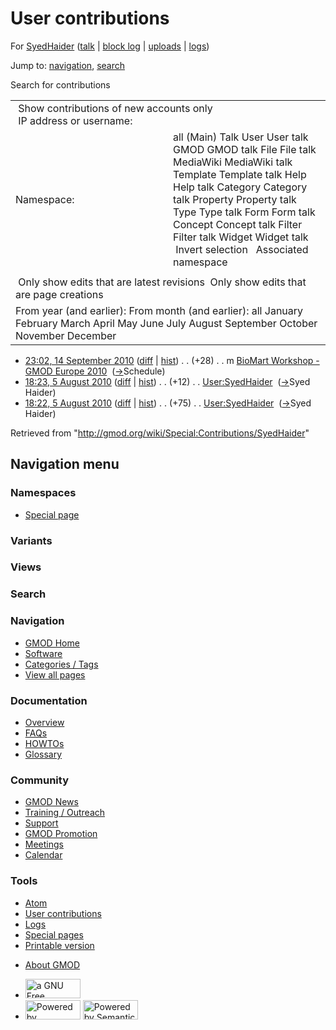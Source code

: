 <div id="mw-page-base" class="noprint">

</div>

<div id="mw-head-base" class="noprint">

</div>

<div id="content" class="mw-body" role="main">

<span id="top"></span>

<div id="mw-js-message" style="display:none;">

</div>



# <span dir="auto">User contributions</span>

<div id="bodyContent">

<div id="contentSub">

For [SyedHaider](/wiki/User:SyedHaider "User:SyedHaider") (<a
href="/mediawiki/index.php?title=User_talk:SyedHaider&amp;action=edit&amp;redlink=1"
class="new" title="User talk:SyedHaider (page does not exist)">talk</a>
\| [block
log](/mediawiki/index.php?title=Special:Log/block&page=User%3ASyedHaider "Special:Log/block")
\|
[uploads](/wiki/Special:ListFiles/SyedHaider "Special:ListFiles/SyedHaider")
\| [logs](/wiki/Special:Log/SyedHaider "Special:Log/SyedHaider"))

</div>

<div id="jump-to-nav" class="mw-jump">

Jump to: [navigation](#mw-navigation), [search](#p-search)

</div>

<div id="mw-content-text">

Search for contributions

<table class="mw-contributions-table">
<colgroup>
<col style="width: 50%" />
<col style="width: 50%" />
</colgroup>
<tbody>
<tr class="odd">
<td colspan="2"> Show contributions of new accounts only<br />
 IP address or username:</td>
</tr>
<tr class="even">
<td class="mw-label">Namespace:</td>
<td>all (Main) Talk User User talk GMOD GMOD talk File File talk
MediaWiki MediaWiki talk Template Template talk Help Help talk Category
Category talk Property Property talk Type Type talk Form Form talk
Concept Concept talk Filter Filter talk Widget Widget talk  
 Invert selection 
 Associated namespace </td>
</tr>
<tr class="odd">
<td colspan="2"></td>
</tr>
<tr class="even">
<td colspan="2"> Only show edits that are latest revisions
 Only show edits that are page creations</td>
</tr>
<tr class="odd">
<td colspan="2">From year (and earlier): From month (and earlier): all
January February March April May June July August September October
November December</td>
</tr>
</tbody>
</table>

- <a
  href="/mediawiki/index.php?title=BioMart_Workshop_-_GMOD_Europe_2010&amp;oldid=14479"
  class="mw-changeslist-date"
  title="BioMart Workshop - GMOD Europe 2010">23:02, 14 September 2010</a>
  ([diff](/mediawiki/index.php?title=BioMart_Workshop_-_GMOD_Europe_2010&diff=prev&oldid=14479 "BioMart Workshop - GMOD Europe 2010")
  \|
  [hist](/mediawiki/index.php?title=BioMart_Workshop_-_GMOD_Europe_2010&action=history "BioMart Workshop - GMOD Europe 2010"))
  <span class="mw-changeslist-separator">. .</span>
  <span class="mw-plusminus-pos" dir="ltr"
  title="4,406 bytes after change">(+28)</span>‎
  <span class="mw-changeslist-separator">. .</span> m
  <a href="/wiki/BioMart_Workshop_-_GMOD_Europe_2010"
  class="mw-contributions-title"
  title="BioMart Workshop - GMOD Europe 2010">BioMart Workshop - GMOD
  Europe 2010</a> ‎
  <span class="comment">([→](/wiki/BioMart_Workshop_-_GMOD_Europe_2010#Schedule "BioMart Workshop - GMOD Europe 2010")‎<span dir="auto"><span class="autocomment">Schedule</span></span>)</span>
- <a href="/mediawiki/index.php?title=User:SyedHaider&amp;oldid=14078"
  class="mw-changeslist-date" title="User:SyedHaider">18:23, 5 August
  2010</a>
  ([diff](/mediawiki/index.php?title=User:SyedHaider&diff=prev&oldid=14078 "User:SyedHaider")
  \|
  [hist](/mediawiki/index.php?title=User:SyedHaider&action=history "User:SyedHaider"))
  <span class="mw-changeslist-separator">. .</span>
  <span class="mw-plusminus-pos" dir="ltr"
  title="539 bytes after change">(+12)</span>‎
  <span class="mw-changeslist-separator">. .</span>
  <a href="/wiki/User:SyedHaider" class="mw-contributions-title"
  title="User:SyedHaider">User:SyedHaider</a> ‎
  <span class="comment">([→](/wiki/User:SyedHaider#Syed_Haider "User:SyedHaider")‎<span dir="auto"><span class="autocomment">Syed
  Haider</span></span>)</span>
- <a href="/mediawiki/index.php?title=User:SyedHaider&amp;oldid=14077"
  class="mw-changeslist-date" title="User:SyedHaider">18:22, 5 August
  2010</a>
  ([diff](/mediawiki/index.php?title=User:SyedHaider&diff=prev&oldid=14077 "User:SyedHaider")
  \|
  [hist](/mediawiki/index.php?title=User:SyedHaider&action=history "User:SyedHaider"))
  <span class="mw-changeslist-separator">. .</span>
  <span class="mw-plusminus-pos" dir="ltr"
  title="527 bytes after change">(+75)</span>‎
  <span class="mw-changeslist-separator">. .</span>
  <a href="/wiki/User:SyedHaider" class="mw-contributions-title"
  title="User:SyedHaider">User:SyedHaider</a> ‎
  <span class="comment">([→](/wiki/User:SyedHaider#Syed_Haider "User:SyedHaider")‎<span dir="auto"><span class="autocomment">Syed
  Haider</span></span>)</span>

</div>

<div class="printfooter">

Retrieved from "<http://gmod.org/wiki/Special:Contributions/SyedHaider>"

</div>

<div id="catlinks" class="catlinks catlinks-allhidden">

</div>

<div class="visualClear">

</div>

</div>

</div>

<div id="mw-navigation">

## Navigation menu

<div id="mw-head">



<div id="left-navigation">

<div id="p-namespaces" class="vectorTabs" role="navigation"
aria-labelledby="p-namespaces-label">

### Namespaces

- <span id="ca-nstab-special">[Special
  page](/wiki/Special:Contributions/SyedHaider "This is a special page, you cannot edit the page itself")</span>

</div>

<div id="p-variants" class="vectorMenu emptyPortlet" role="navigation"
aria-labelledby="p-variants-label">

### 

### Variants[](#)

<div class="menu">

</div>

</div>

</div>

<div id="right-navigation">

<div id="p-views" class="vectorTabs emptyPortlet" role="navigation"
aria-labelledby="p-views-label">

### Views

</div>



</div>

<div id="p-search" role="search">

### Search

<div id="simpleSearch">

</div>

</div>

</div>

</div>

<div id="mw-panel">

<div id="p-logo" role="banner">

<a href="/wiki/Main_Page"
style="background-image: url(http://gmod.org/images/GMOD-cogs.png);"
title="Visit the main page"></a>

</div>

<div id="p-Navigation" class="portal" role="navigation"
aria-labelledby="p-Navigation-label">

### Navigation

<div class="body">

- <span id="n-GMOD-Home">[GMOD Home](/wiki/Main_Page)</span>
- <span id="n-Software">[Software](/wiki/GMOD_Components)</span>
- <span id="n-Categories-.2F-Tags">[Categories /
  Tags](/wiki/Categories)</span>
- <span id="n-View-all-pages">[View all
  pages](/wiki/Special:AllPages)</span>

</div>

</div>

<div id="p-Documentation" class="portal" role="navigation"
aria-labelledby="p-Documentation-label">

### Documentation

<div class="body">

- <span id="n-Overview">[Overview](/wiki/Overview)</span>
- <span id="n-FAQs">[FAQs](/wiki/Category:FAQ)</span>
- <span id="n-HOWTOs">[HOWTOs](/wiki/Category:HOWTO)</span>
- <span id="n-Glossary">[Glossary](/wiki/Glossary)</span>

</div>

</div>

<div id="p-Community" class="portal" role="navigation"
aria-labelledby="p-Community-label">

### Community

<div class="body">

- <span id="n-GMOD-News">[GMOD News](/wiki/GMOD_News)</span>
- <span id="n-Training-.2F-Outreach">[Training /
  Outreach](/wiki/Training_and_Outreach)</span>
- <span id="n-Support">[Support](/wiki/Support)</span>
- <span id="n-GMOD-Promotion">[GMOD
  Promotion](/wiki/GMOD_Promotion)</span>
- <span id="n-Meetings">[Meetings](/wiki/Meetings)</span>
- <span id="n-Calendar">[Calendar](/wiki/Calendar)</span>

</div>

</div>

<div id="p-tb" class="portal" role="navigation"
aria-labelledby="p-tb-label">

### Tools

<div class="body">

- <span id="feedlinks"><a
  href="http://gmod.org/mediawiki/index.php?title=Special:Contributions/SyedHaider&amp;feed=atom"
  id="feed-atom" class="feedlink" rel="alternate"
  type="application/atom+xml" title="Atom feed for this page">Atom</a></span>
- <span id="t-contributions">[User
  contributions](/wiki/Special:Contributions/SyedHaider "A list of contributions of this user")</span>
- <span id="t-log">[Logs](/wiki/Special:Log/SyedHaider)</span>
- <span id="t-specialpages"><a href="/wiki/Special:SpecialPages" accesskey="q"
  title="A list of all special pages [q]">Special pages</a></span>
- <span id="t-print"><a
  href="/mediawiki/index.php?title=Special:Contributions/SyedHaider&amp;printable=yes"
  rel="alternate" accesskey="p"
  title="Printable version of this page [p]">Printable version</a></span>

</div>

</div>

</div>

</div>

<div id="footer" role="contentinfo">

- <span id="footer-places-about">[About
  GMOD](/wiki/GMOD:About "GMOD:About")</span>

<!-- -->

- <span id="footer-copyrightico">[<img src="http://www.gnu.org/graphics/gfdl-logo-small.png" width="88"
  height="31" alt="a GNU Free Documentation License" />](http://www.gnu.org/licenses/fdl-1.3.html)</span>
- <span id="footer-poweredbyico">[<img src="/mediawiki/skins/common/images/poweredby_mediawiki_88x31.png"
  width="88" height="31" alt="Powered by MediaWiki" />](//www.mediawiki.org/)
  [<img
  src="/mediawiki/extensions/SemanticMediaWiki/includes/../resources/images/smw_button.png"
  width="88" height="31" alt="Powered by Semantic MediaWiki" />](https://www.semantic-mediawiki.org/wiki/Semantic_MediaWiki)</span>

<div style="clear:both">

</div>

</div>
